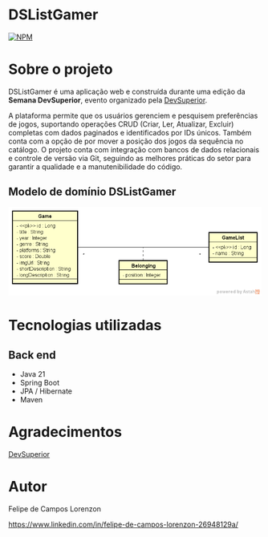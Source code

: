 # DSListGamer 
[![NPM](https://img.shields.io/npm/l/react)](https://github.com/FLorenzon/dslistgamer/blob/main/LICENSE) 

# Sobre o projeto

DSListGamer é uma aplicação  web e construída durante uma edição da **Semana DevSuperior**, evento organizado pela [DevSuperior](https://devsuperior.com "Site da DevSuperior").

A plataforma permite que os usuários gerenciem e pesquisem preferências de jogos, suportando operações CRUD (Criar, Ler, Atualizar, Excluir) completas com dados paginados e identificados por IDs únicos. Também conta com a opção de por mover a posição dos jogos da sequência no catálogo. O projeto conta com integração com bancos de dados relacionais e controle de versão via Git, seguindo as melhores práticas do setor para garantir a qualidade e a manutenibilidade do código.

## Modelo de domínio DSListGamer
![Modelo de domínio DSList](https://raw.githubusercontent.com/devsuperior/java-spring-dslist/main/resources/dslist-model.png)

# Tecnologias utilizadas
## Back end
- Java 21
- Spring Boot
- JPA / Hibernate
- Maven

# Agradecimentos
[DevSuperior](https://devsuperior.com "Site da DevSuperior")

# Autor
Felipe de Campos Lorenzon

https://www.linkedin.com/in/felipe-de-campos-lorenzon-26948129a/
